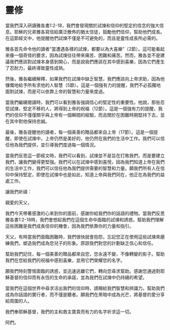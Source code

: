 # 靈修

當我們深入研讀雅各書1:2-18，我們會發現關於試煉和信仰的堅定的信念的強大信息。耶穌的兄弟雅各寫信給廣泛散佈的猶太信徒，鼓勵他們信仰，幫助他們成長。在這節經文中，他提醒他們試煉不僅是不可避免的，而且是靈性成長所必需的。

雅各首先命令他的讀者“當遭遇各樣的試煉，都要以為大喜樂”（2節）。這可能看起來像一個奇怪的要求，因為試煉往往帶來痛苦、困難和痛苦。然而，雅各並不是建議我們應該對試煉本身感到開心，而是說我們應該在其中感到喜樂，因為它們產生了忍耐力，最終導致靈性成熟。

然後，雅各繼續解釋，如果我們在試煉中缺乏智慧，我們應該向上帝求助，因為他慷慨地給予所有求他的人智慧（5節）。這是一個強有力的提醒，我們不必孤獨地面對試煉，而是可以依靠上帝的智慧和力量來度過。

當我們繼續閱讀時，我們可以看到雅各強調信心的堅定性的重要性。他說，那些忍受試煉，堅定不移的人，將得到上帝的祝福（12節）。這是一個強有力的提醒，我們的信仰不僅僅關乎與上帝有一個瞬間的經驗，而且關於在困難時期堅持下去，並在其中對他保持忠誠。

最後，雅各提醒他的讀者，每一個美善的贈品都來自上帝（17節）。這是一個提醒，即使在試煉中，上帝仍然是美好的，他仍然在我們的生活中工作。我們可以信任他為我們提供，並引導我們度過每一個情況。

當我們反思這一節經文時，我們可以看到，試煉並不是旨在打敗我們，而是要建立我們，讓我們變得更堅強。我們可以在試煉中感到喜悅，因為我們知道上帝在我們的生活中工作，我們可以信任他為我們提供需要的智慧和力量。願我們所有人在信仰中保持堅定，即使在試煉中也是如此，知道上帝與我們同在，他正在為我們的益處工作。

讓我們祈禱：

親愛的天父，

我們今天帶著感激的心來到你的面前，感謝你給我們你的話語的禮物。當我們反思雅各書1:2-18時，我們會想起我們在這個生命中面臨的試煉和誘惑。幫助我們理解這些困難是我們成長信仰的機會，因為我們依靠你的力量和指引。

天父，有時當我們面臨困難時，我們很快就會抱怨，忘記您正在使用這些試煉來磨練我們，塑造我們成為您兒子的形象。原諒我們對您的計劃缺乏信心和信任。

幫助我們記住，每一個美善的贈品都來自您，您永遠不變，不像轉變的影子。幫助我們在您給我們的祝福中感到喜樂，並用它們榮耀您的名字。

願我們時刻警惕面臨的誘惑，並迅速逃離它們，轉向您尋求幫助。感謝您通過對耶穌基督的信仰而有永恆的生命的承諾，並為我們在試煉中仍持續的希望。

當我們在這個世界中尋求活出我們的信仰時，請賜給我們智慧和辨識力。幫助我們成為你話語的實行者，而不僅是聽者。願我們在黑暗中成為光芒，將基督的愛分享給周圍的人。

我們奉耶穌基督，我們的主和救主寶貴而有力的名字祈求這一切。

阿們。